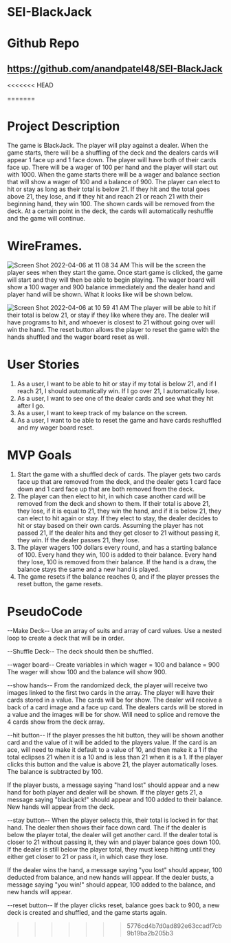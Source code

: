 # SEI-BlackJack

# Github Repo
## https://github.com/anandpatel48/SEI-BlackJack

<<<<<<< HEAD


=======
# Project Description
The game is BlackJack. The player will play against a dealer. When the game starts, there will be a shuffling of the deck and the dealers cards will appear 1 face up and 1 face down. The player will have both of their cards face up. There will be a wager of 100 per hand and the player will start out with 1000. When the game starts there will be a wager and balance section that will show a wager of 100 and a balance of 900. The player can elect to hit or stay as long as their total is below 21. If they hit and the total goes above 21, they lose, and if they hit and reach 21 or reach 21 with their beginning hand, they win 100. The shown cards will be removed from the deck. At a certain point in the deck, the cards will automatically reshuffle and the game will continue. 

# WireFrames. 

![Screen Shot 2022-04-06 at 11 08 34 AM](https://user-images.githubusercontent.com/101526418/162012584-fa1a33ff-c8a9-4860-aa3a-b2b102f045e2.png)
This will be the screen the player sees when they start the game. Once start game is clicked, the game will start and they will then be able to begin playing. The wager board will show a 100 wager and 900 balance immediately and the dealer hand and player hand will be shown. What it looks like will be shown below. 


![Screen Shot 2022-04-06 at 10 59 41 AM](https://user-images.githubusercontent.com/101526418/162012886-c46da089-471e-4ed6-bb61-33a989338630.png)
The player will be able to hit if their total is below 21, or stay if they like where they are. The dealer will have programs to hit, and whoever is closest to 21 without going over will win the hand. The reset button allows the player to reset the game with the hands shuffled and the wager board reset as well.

# User Stories
1. As a user, I want to be able to hit or stay if my total is below 21, and if I reach 21, I should automatically win. If I go over 21, I automatically lose.
2. As a user, I want to see one of the dealer cards and see what they hit after I go.
3. As a user, I want to keep track of my balance on the screen.
4. As a user, I want to be able to reset the game and have cards reshuffled and my wager board reset.

# MVP Goals
1. Start the game with a shuffled deck of cards. The player gets two cards face up that are removed from the deck, and the dealer gets 1 card face down and 1 card face up that are both removed from the deck. 
2. The player can then elect to hit, in which case another card will be removed from the deck and shown to them. If their total is above 21, they lose, if it is equal to 21, they win the hand, and if it is below 21, they can elect to hit again or stay. If they elect to stay, the dealer decides to hit or stay based on their own cards. Assuming the player has not passed 21, If the dealer hits and they get closer to 21 without passing it, they win. If the dealer passes 21, they lose. 
3. The player wagers 100 dollars every round, and has a starting balance of 100. Every hand they win, 100 is added to their balance. Every hand they lose, 100 is removed from their balance. If the hand is a draw, the balance stays the same and a new hand is played. 
4. The game resets if the balance reaches 0, and if the player presses the reset button, the game resets.

# PseudoCode
--Make Deck--
Use an array of suits and array of card values. Use a nested loop to create a deck that will be in order.

--Shuffle Deck--
The deck should then be shuffled. 

--wager board--
Create variables in which wager = 100 and balance = 900
The wager will show 100 and the balance will show 900.

--show hands--
From the randomized deck, the player will receive two images linked to the first two cards in the array. The player will have their cards stored in a value. The cards will be for show. The dealer will receive a back of a card image and a face up card. The dealers cards will be stored in a value and the images will be for show. Will need to splice and remove the 4 cards show from the deck array.

--hit button--
If the player presses the hit button, they will be shown another card and the value of it will be added to the players value. If the card is an ace, will need to make it default to a value of 10, and then make it a 1 if the total eclipses 21 when it is a 10 and is less than 21 when it is a 1. 
If the player clicks this button and the value is above 21, the player automatically loses. The balance is subtracted by 100. 

If the player busts, a message saying "hand lost" should appear and a new hand for both player and dealer will be shown.
If the player gets 21, a message saying "blackjack!" should appear and 100 added to their balance. New hands will appear from the deck.

--stay button--
When the player selects this, their total is locked in for that hand. The dealer then shows their face down card. The if the dealer is below the player total, the dealer will get another card. If the dealer total is closer to 21 without passing it, they win and player balance goes down 100. If the dealer is still below the player total, they must keep hitting until they either get closer to 21 or pass it, in which case they lose. 

If the dealer wins the hand, a message saying "you lost" should appear, 100 deducted from balance, and new hands will appear.
If the dealer busts, a message saying "you win!" should appear, 100 added to the balance, and new hands will appear. 

--reset button--
If the player clicks reset, balance goes back to 900, a new deck is created and shuffled, and the game starts again. 
>>>>>>> 5776cd4b7d0ad892e63ccadf7cb9b19ba2b205b3
